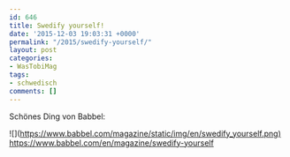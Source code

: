 ```yaml
---
id: 646
title: Swedify yourself!
date: '2015-12-03 19:03:31 +0000'
permalink: "/2015/swedify-yourself/"
layout: post
categories:
- WasTobiMag
tags:
- schwedisch
comments: []
---
```

Schönes Ding von Babbel:

![](<https://www.babbel.com/magazine/static/img/en/swedify_yourself.png)>  
<https://www.babbel.com/en/magazine/swedify-yourself>